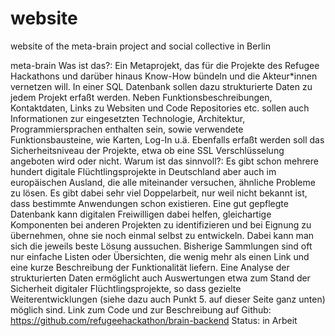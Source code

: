 # website
website of the meta-brain project and social collective in Berlin

meta-brain
Was ist das?: Ein Metaprojekt, das für die Projekte des Refugee Hackathons und darüber hinaus Know-How bündeln und die Akteur*innen vernetzen will. In einer SQL Datenbank sollen dazu strukturierte Daten zu jedem Projekt erfaßt werden. Neben Funktionsbeschreibungen, Kontaktdaten, Links zu Websiten und Code Repositories etc. sollen auch Informationen zur eingesetzten Technologie, Architektur, Programmiersprachen enthalten sein, sowie verwendete Funktionsbausteine, wie Karten, Log-In u.ä. Ebenfalls erfaßt werden soll das Sicherheitsniveau der Projekte, etwa ob eine SSL Verschlüsselung angeboten wird oder nicht.
Warum ist das sinnvoll?: Es gibt schon mehrere hundert digitale Flüchtlingsprojekte in Deutschland aber auch im europäischen Ausland, die alle miteinander versuchen, ähnliche Probleme zu lösen. Es gibt dabei sehr viel Doppelarbeit, nur weil nicht bekannt ist, dass bestimmte Anwendungen schon existieren. Eine gut gepflegte Datenbank kann digitalen Freiwilligen dabei helfen, gleichartige Komponenten bei anderen Projekten zu identifizieren und bei Eignung zu übernehmen, ohne sie noch einmal selbst zu entwickeln. Dabei kann man sich die jeweils beste Lösung aussuchen. Bisherige Sammlungen sind oft nur einfache Listen oder Übersichten, die wenig mehr als einen Link und eine kurze Beschreibung der Funktionalität liefern. Eine Analyse der strukturierten Daten ermöglicht auch Auswertungen etwa zum Stand der Sicherheit digitaler Flüchtlingsprojekte, so dass gezielte Weiterentwicklungen (siehe dazu auch Punkt 5. auf dieser Seite ganz unten) möglich sind.
Link zum Code und zur Beschreibung auf Github: https://github.com/refugeehackathon/brain-backend
Status: in Arbeit
